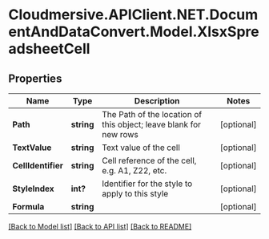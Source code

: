 # Cloudmersive.APIClient.NET.DocumentAndDataConvert.Model.XlsxSpreadsheetCell
## Properties

Name | Type | Description | Notes
------------ | ------------- | ------------- | -------------
**Path** | **string** | The Path of the location of this object; leave blank for new rows | [optional] 
**TextValue** | **string** | Text value of the cell | [optional] 
**CellIdentifier** | **string** | Cell reference of the cell, e.g. A1, Z22, etc. | [optional] 
**StyleIndex** | **int?** | Identifier for the style to apply to this style | [optional] 
**Formula** | **string** |  | [optional] 

[[Back to Model list]](../README.md#documentation-for-models) [[Back to API list]](../README.md#documentation-for-api-endpoints) [[Back to README]](../README.md)

